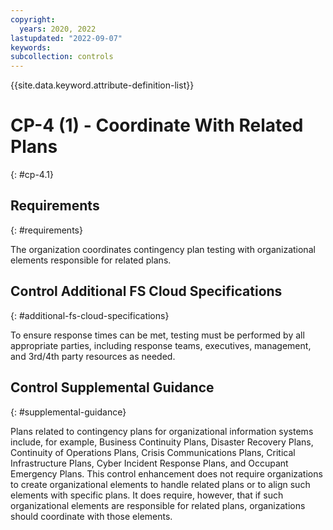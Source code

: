 ```yaml
---
copyright:
  years: 2020, 2022
lastupdated: "2022-09-07"
keywords: 
subcollection: controls
---
```



{{site.data.keyword.attribute-definition-list}}


# CP-4 (1) - Coordinate With Related Plans
{: #cp-4.1}

## Requirements
{: #requirements}

The organization coordinates contingency plan testing with organizational elements responsible for related plans.

## Control Additional FS Cloud Specifications
{: #additional-fs-cloud-specifications}

To ensure response times can be met, testing must be performed by all appropriate parties, including response teams, executives, management, and 3rd/4th party resources as needed.

## Control Supplemental Guidance
{: #supplemental-guidance}

Plans related to contingency plans for organizational information systems include, for example, Business Continuity Plans, Disaster Recovery Plans, Continuity of Operations Plans, Crisis Communications Plans, Critical Infrastructure Plans, Cyber Incident Response Plans, and Occupant Emergency Plans. This control enhancement does not require organizations to create organizational elements to handle related plans or to align such elements with specific plans. It does require, however, that if such organizational elements are responsible for related plans, organizations should coordinate with those elements.



